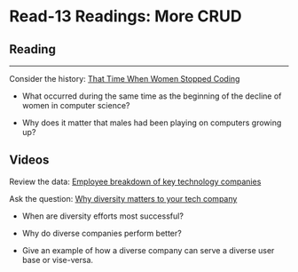# Read-13 Readings: More CRUD


## Reading

<hr>



Consider the history: [That Time When Women Stopped Coding](https://www.npr.org/sections/money/2014/10/21/357629765/when-women-stopped-coding)

- What occurred during the same time as the beginning of the decline of women in computer science?
> 

- Why does it matter that males had been playing on computers growing up?
> 

## Videos
Review the data: [Employee breakdown of key technology companies](https://informationisbeautiful.net/visualizations/diversity-in-tech/)

Ask the question: [Why diversity matters to your tech company](https://www.usatoday.com/story/tech/columnist/2015/07/21/why-diversity-matters-your-tech-company/30419871/)

- When are diversity efforts most successful?
> 
- Why do diverse companies perform better?
> 
- Give an example of how a diverse company can serve a diverse user base or vise-versa.
> 